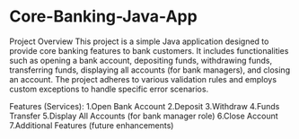 # Core-Banking-Java-App
Project Overview
This project is a simple Java application designed to provide core banking features to bank customers. It includes functionalities such as opening a bank account, depositing funds, withdrawing funds, transferring funds, displaying all accounts (for bank managers), and closing an account. The project adheres to various validation rules and employs custom exceptions to handle specific error scenarios.

Features (Services):
1.Open Bank Account
2.Deposit
3.Withdraw
4.Funds Transfer
5.Display All Accounts (for bank manager role)
6.Close Account
7.Additional Features (future enhancements)